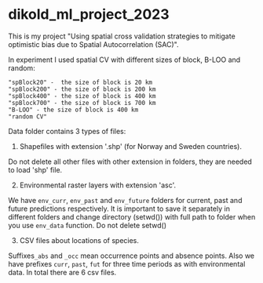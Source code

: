 # dikold_ml_project_2023
This is my project "Using spatial cross validation strategies to mitigate optimistic bias due to Spatial Autocorrelation (SAC)".

In experiment I used spatial CV with different sizes of block,
B-LOO and random:
  
	"spBlock20" -  the size of block is 20 km
	"spBlock200" - the size of block is 200 km
	"spBlock400" - the size of block is 400 km
	"spBlock700" - the size of block is 700 km
	"B-LOO" - the size of block is 400 km
	"random CV"













Data folder contains 3 types of files:
1) Shapefiles with extension '.shp' (for Norway and Sweden countries).  

Do not delete all other files with other extension in folders, they are needed to load 'shp' file.

2) Environmental raster layers with extension 'asc'.

We have ```env_curr```, ```env_past``` and ```env_future``` folders for current, past and future predictions respectively. It is important to save it separately in different folders and change directory (setwd()) with full path to folder when you use ```env_data``` function. Do not delete setwd()

3) CSV files about locations of species.

Suffixes```_abs``` and ```_occ``` mean occurrence points and absence points. Also we have prefixes ```curr```, ```past```, ```fut``` for three time periods as with environmental data. In total there are 6 csv files.
